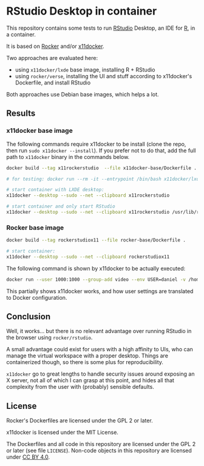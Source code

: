 # RStudio Desktop in container

This repository contains some tests to run [RStudio](http://rstudio.com/) Desktop, an IDE for [R](https://r-project.org), in a container.

It is based on [Rocker](https://github.com/rocker-org/rocker) and/or [x11docker](https://github.com/mviereck/x11docker).

Two approaches are evaluated here:

- using `x11docker/lxde` base image, installing R + RStudio
- using `rocker/verse`, installing the UI and stuff according to x11docker's Dockerfile, and install RStudio

Both approaches use Debian base images, which helps a lot.

## Results

### x11docker base image

The following commands require x11docker to be install (clone the repo, then run `sudo x11docker --install`). If you prefer not to do that, add the full path to `x11docker` binary in the commands below.

```bash
docker build --tag x11rockerstudio  --file x11docker-base/Dockerfile .

# for testing: docker run --rm -it --entrypoint /bin/bash x11docker/lxde

# start container with LXDE desktop:
x11docker --desktop --sudo --net --clipboard x11rockerstudio

# start container and only start RStudio
x11docker --desktop --sudo --net --clipboard x11rockerstudio /usr/lib/rstudio/bin/rstudio
```

### Rocker base image

```bash
docker build --tag rockerstudiox11 --file rocker-base/Dockerfile .

# start container:
x11docker --desktop --sudo --net --clipboard rockerstudiox11
```

The following command is shown by x11docker to be actually executed:

```bash
docker run --user 1000:1000 --group-add video --env USER=daniel -v /home/daniel/.cache/x11docker/X200/passwd:/etc/passd:ro --cap-drop=ALL --security-opt=no-new-privileges --read-only --volume=/tmp --rm --name=x11docker_X200_42a446_rockerstudiox11 --entrypoint= -v /home/daniel/.cache/x11docker/X200/share:/x11docker:ro -e DISPLAY=unix:200 -e XAUTHORITY=/x11docker/Xclientcookie -v /tmp/.X11-unix/X200:/tmp/X200:ro --net=host -- rockerstudiox11 /bin/bash /x11docker/x11docker_CMD
```

This partially shows x11docker works, and how user settings are translated to Docker configuration.

## Conclusion

Well, it works... but there is no relevant advantage over running RStudio in the browser using `rocker/rstudio`.

A small advantage could exist for users with a high affinity to UIs, who can manage the virtual workspace with a proper desktop.
Things are containerized though, so there is some plus for reproducibility.

`x11docker` go to great lengths to handle security issues around exposing an X server, not all of which I can grasp at this point, and hides all that complexity from the user with (probably) sensible defaults.

## License

Rocker's Dockerfiles are licensed under the GPL 2 or later.

x11docker is licensed under the MIT License.

The Dockerfiles and all code in this repository are licensed under the GPL 2 or later (see file `LICENSE`). Non-code objects in this repository are licensed under [CC BY 4.0](https://creativecommons.org/licenses/by/4.0/).
